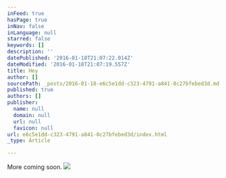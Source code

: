 ```yaml
---
inFeed: true
hasPage: true
inNav: false
inLanguage: null
starred: false
keywords: []
description: ''
datePublished: '2016-01-18T21:07:22.014Z'
dateModified: '2016-01-18T21:07:19.557Z'
title: Hey
author: []
sourcePath: _posts/2016-01-18-e6c5e1dd-c323-4791-a841-0c27bfebed3d.md
published: true
authors: []
publisher:
  name: null
  domain: null
  url: null
  favicon: null
url: e6c5e1dd-c323-4791-a841-0c27bfebed3d/index.html
_type: Article

---
```

More coming soon.
![](https://the-grid-user-content.s3-us-west-2.amazonaws.com/3f419312-d407-4bd7-8bff-07f4f8646c86.jpg)